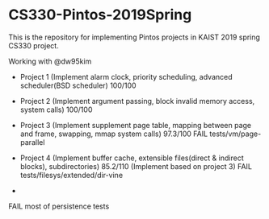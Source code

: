# CS330-Pintos-2019Spring
This is the repository for implementing Pintos projects in KAIST 2019 spring CS330 project.

Working with @dw95kim

* Project 1 (Implement alarm clock, priority scheduling, advanced scheduler(BSD scheduler)
100/100

* Project 2 (Implement argument passing, block invalid memory access, system calls)
100/100 

* Project 3 (Implement supplement page table, mapping between page and frame, swapping, mmap system calls)
97.3/100
FAIL tests/vm/page-parallel

* Project 4 (Implement buffer cache, extensible files(direct & indirect blocks), subdirectories)
85.2/110 (Implement based on project 3)
FAIL tests/filesys/extended/dir-vine
+
FAIL most of persistence tests
